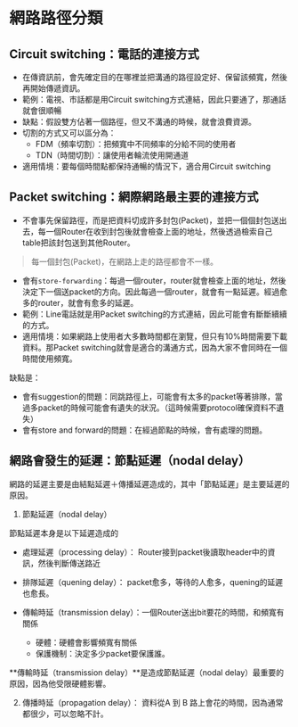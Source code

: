 
# 網路路徑分類

## Circuit switching：電話的連接方式

- 在傳資訊前，會先確定目的在哪裡並把溝通的路徑設定好、保留該頻寬，然後再開始傳遞資訊。
- 範例：電視、市話都是用Circuit switching方式連結，因此只要通了，那通話就會很順暢
- 缺點：假設雙方佔著一個路徑，但又不溝通的時候，就會浪費資源。
- 切割的方式又可以區分為：
  - FDM（頻率切割）：把頻寬中不同頻率的分給不同的使用者
  - TDN（時間切割）：讓使用者輪流使用開通道
- 適用情境：要每個時間點都保持通暢的情況下，適合用Circuit switching

## Packet switching：網際網路最主要的連接方式

- 不會事先保留路徑，而是把資料切成許多封包(Packet)，並把一個個封包送出去，每一個Router在收到封包後就會檢查上面的地址，然後透過檢索自己table把該封包送到其他Router。
> 每一個封包(Packet)，在網路上走的路徑都會不一樣。
- 會有`store-forwarding`：每過一個router，router就會檢查上面的地址，然後決定下一個送packet的方向。因此每過一個router，就會有一點延遲。經過愈多的router，就會有愈多的延遲。
- 範例：Line電話就是用Packet switching的方式連結，因此可能會有斷斷續續的方式。
- 適用情境：如果網路上使用者大多數時間都在瀏覽，但只有10%時間需要下載資料。那Packet switching就會是適合的溝通方式，因為大家不會同時在一個時間使用頻寬。

缺點是：
- 會有suggestion的問題：同跳路徑上，可能會有太多的packet等著排隊，當過多packet的時候可能會有遺失的狀況。（這時候需要protocol確保資料不遺失）
- 會有store and forward的問題：在經過節點的時候，會有處理的問題。


## 網路會發生的延遲：節點延遲（nodal delay）

網路的延遲主要是由結點延遲＋傳播延遲造成的，其中「節點延遲」是主要延遲的原因。

1. 節點延遲（nodal delay）

節點延遲本身是以下延遲造成的

- 處理延遲（processing delay）：
Router接到packet後讀取header中的資訊，然後判斷傳送路近

- 排隊延遲（quening delay）：
packet愈多，等待的人愈多，quening的延遲也愈長。

- 傳輸時延（transmission delay）：一個Router送出bit要花的時間，和頻寬有關係
  - 硬體：硬體會影響頻寬有關係
  - 保護機制：決定多少packet要保護誰。

**傳輸時延（transmission delay）**是造成節點延遲（nodal delay）最重要的原因，因為他受限硬體影響。


2. 傳播時延（propagation delay）：
資料從A  到 B 路上會花的時間，因為通常都很少，可以忽略不計。